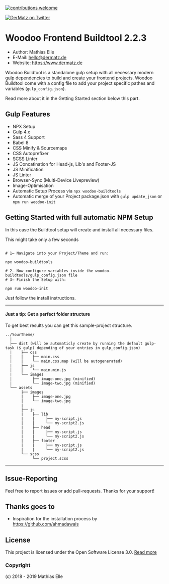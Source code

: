 [![contributions welcome](https://img.shields.io/badge/contributions-welcome-brightgreen.svg?style=flat)](https://github.com/dwyl/esta/issues)

[![DerMatz on Twitter](https://img.shields.io/twitter/follow/_dermatz.svg?style=social&label=Follow%20@_dermatz)](https://twitter.com/_dermatz/)

# Woodoo Frontend Buildtool 2.2.3
- Author: Mathias Elle
- E-Mail: hello@dermatz.de
- Website: https://www.dermatz.de

Woodoo Buildtool is a standalone gulp setup with all necessary modern gulp dependencies to build
and create your frontend projects. Woodoo Buildtool come with a config file to add your project specific pathes 
and variables (`gulp_config.json`). 

Read more about it in the Getting Started section below this part.


## Gulp Features
- NPX Setup
- Gulp 4.x
- Sass 4 Support
- Babel 8
- CSS Minify & Sourcemaps
- CSS Autoprefixer
- SCSS Linter
- JS Concatination for Head-js, Lib's and Footer-JS
- JS Minification
- JS Linter
- Browser-Sync (Multi-Device Livepreview)
- Image-Optimisation
- Automatic Setup Process via `npx woodoo-buildtools`
- Automatic merge of your Project package.json with `gulp update_json` or `npm run woodoo-init`

## Getting Started with full automatic NPM Setup 
In this case the Buildtool setup will create and install all necessary files.

This might take only a few seconds 

```

# 1— Navigate into your Project/Theme and run:

npx woodoo-buildtools

# 2— Now configure variables inside the woodoo-buildtools/gulp_config.json file
# 3— Finish the Setup with:

npm run woodoo-init

```
Just follow the install instructions.

---
#### Just a tip: Get a perfect folder structure
To get best results you can get this sample-project structure.
```
../YourTheme/
  |
  ├── dist (will be automaticly create by running the default gulp-task ($ gulp) depending of your entries in gulp_config.json)
  |    ├── css
  |    |    ├── main.css
  |    |    └── main.css.map (will be autogenerated)
  |    ├── js
  |    |    └── main.min.js
  |    └── images
  |         ├── image-one.jpg (minified)
  |         └── image-two.jpg (minified)
  └── assets
       ├── images
       |    ├── image-one.jpg
       |    └── image-two.jpg
       |
       ├── js
       |    ├── lib
       |    |     ├── my-script.js
       |    |     └── my-script2.js
       |    ├── head
       |    |     ├── my-script.js
       |    |     └── my-script2.js
       |    ├── footer
       |    |     ├── my-script.js
       |    |     └── my-script2.js
       └── scss
            └── project.scss
```
---

Issue-Reporting
---
Feel free to report issues or add pull-requests. Thanks for your support!

Thanks goes to
--- 
- Inspiration for the installation process by https://github.com/ahmadawais 

License
---
This project is licensed under the Open Software License 3.0. [Read more](https://choosealicense.com/licenses/osl-3.0/#)


### Copyright

(c) 2018 - 2019 Mathias Elle
